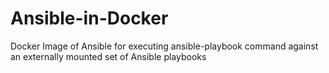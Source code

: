 # Ansible-in-Docker
Docker Image of Ansible for executing ansible-playbook command against an externally mounted set of Ansible playbooks 
